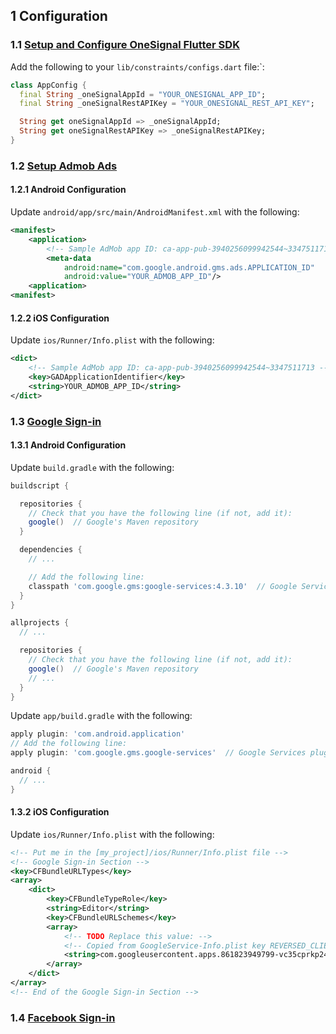 ## 1 Configuration

### 1.1 [Setup and Configure OneSignal Flutter SDK](https://documentation.onesignal.com/docs/flutter-sdk-setup)
Add the following to your `lib/constraints/configs.dart` file:`:
```dart
class AppConfig {
  final String _oneSignalAppId = "YOUR_ONESIGNAL_APP_ID";
  final String _oneSignalRestAPIKey = "YOUR_ONESIGNAL_REST_API_KEY";

  String get oneSignalAppId => _oneSignalAppId;
  String get oneSignalRestAPIKey => _oneSignalRestAPIKey;
}
```

### 1.2 [Setup Admob Ads](https://developers.google.com/admob/flutter/quick-start)
#### 1.2.1 Android Configuration
Update `android/app/src/main/AndroidManifest.xml` with the following:
```xml
<manifest>
    <application>
        <!-- Sample AdMob app ID: ca-app-pub-3940256099942544~3347511713 -->
        <meta-data
            android:name="com.google.android.gms.ads.APPLICATION_ID"
            android:value="YOUR_ADMOB_APP_ID"/>
    <application>
<manifest>
```

#### 1.2.2 iOS Configuration
Update `ios/Runner/Info.plist` with the following:
```xml
<dict>
    <!-- Sample AdMob app ID: ca-app-pub-3940256099942544~3347511713 -->
    <key>GADApplicationIdentifier</key>
    <string>YOUR_ADMOB_APP_ID</string>
</dict>
```

### 1.3 [Google Sign-in](https://pub.dev/packages/google_sign_in)
#### 1.3.1 Android Configuration
Update `build.gradle` with the following:
```gradle
buildscript {

  repositories {
    // Check that you have the following line (if not, add it):
    google()  // Google's Maven repository
  }

  dependencies {
    // ...

    // Add the following line:
    classpath 'com.google.gms:google-services:4.3.10'  // Google Services plugin
  }
}

allprojects {
  // ...

  repositories {
    // Check that you have the following line (if not, add it):
    google()  // Google's Maven repository
    // ...
  }
}
```

Update `app/build.gradle` with the following:
```gradle
apply plugin: 'com.android.application'
// Add the following line:
apply plugin: 'com.google.gms.google-services'  // Google Services plugin

android {
  // ...
}
```

#### 1.3.2 iOS Configuration
Update `ios/Runner/Info.plist` with the following:

```xml
<!-- Put me in the [my_project]/ios/Runner/Info.plist file -->
<!-- Google Sign-in Section -->
<key>CFBundleURLTypes</key>
<array>
	<dict>
		<key>CFBundleTypeRole</key>
		<string>Editor</string>
		<key>CFBundleURLSchemes</key>
		<array>
			<!-- TODO Replace this value: -->
			<!-- Copied from GoogleService-Info.plist key REVERSED_CLIENT_ID -->
			<string>com.googleusercontent.apps.861823949799-vc35cprkp249096uujjn0vvnmcvjppkn</string>
		</array>
	</dict>
</array>
<!-- End of the Google Sign-in Section -->
```

### 1.4 [Facebook Sign-in](https://facebook.meedu.app/docs/intro)
